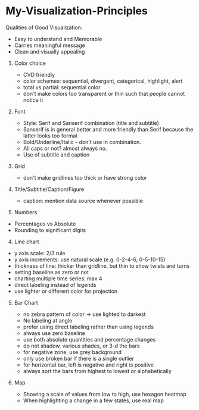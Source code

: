 # My-Visualization-Principles

Qualities of Good Visualization:
   - Easy to understand and Memorable
   - Carries meaningful message
   - Clean and visually appealing

1. Color choice
   - CVD friendly
   - color schemes: sequential, divergent, categorical, highlight, alert
   - total vs partial: sequential color 
   - don't make colors too transparent or thin such that people cannot notice it 
   
2. Font
   - Style: Serif and Sanserif combination (title and subtitle)
   - Sanserif is in general better and more friendly than Serif because the latter looks too formal
   - Bold/Underline/Italic - don't use in combination.
   - All caps or not? almost always no.
   - Use of subtitle and caption
   
3. Grid
   - don't make gridlines too thick or have strong color
   
4. Title/Subtitle/Caption/Figure
   - caption: mention data source whenever possible

3. Numbers
  - Percentages vs Absolute
  - Rounding to significant digits
  
4. Line chart
  - y axis scale: 2/3 rule
  - y axis increments: use natural scale (e.g. 0-2-4-6, 0-5-10-15)
  - thickness of line: thicker than gridline, but thin to show twists and turns
  - setting baseline as zero or not
  - charting multiple time series: max 4
  - direct labeling instead of legends
  - use lighter or different color for projection
  
5. Bar Chart
   - no zebra pattern of color -> use lighted to darkest
   - No labeling at angle
   - prefer using direct labeling rather than using legends
   - always use zero baseline
   - use both absolute quantities and percentage changes
   - do not shadow, various shades, or 3-d the bars
   - for negative zone, use grey background
   - only use broken bar if there is a single outlier
   - for horizontal bar, left is negative and right is positive
   - always sort the bars from highest to lowest or alphabetically
   

8. Map
   - Showing a scale of values from low to high, use hexagon heatmap
   - When highlighting a change in a few states, use real map 
   
   
